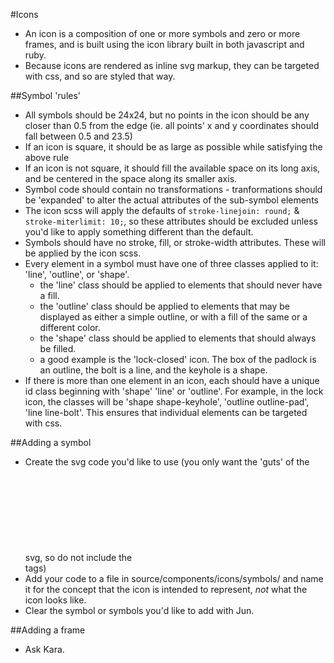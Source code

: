 #Icons
  - An icon is a composition of one or more symbols and zero or more frames, and is built using the icon library built in both javascript and ruby.
  - Because icons are rendered as inline svg markup, they can be targeted with css, and so are styled that way.

##Symbol 'rules'
- All symbols should be 24x24, but no points in the icon should be any closer than 0.5 from the edge (ie. all points' x and y coordinates should fall between 0.5 and 23.5)
- If an icon is square, it should be as large as possible while satisfying the above rule
- If an icon is not square, it should fill the available space on its long axis, and be centered in the space along its smaller axis.
- Symbol code should contain no transformations - tranformations should be 'expanded' to alter the actual attributes of the sub-symbol elements
- The icon scss will apply the defaults of `stroke-linejoin: round;` & `stroke-miterlimit: 10;`, so these attributes should be excluded unless you'd like to apply something different than the default.
- Symbols should have no stroke, fill, or stroke-width attributes. These will be applied by the icon scss.
- Every element in a symbol must have one of three classes applied to it: 'line', 'outline', or 'shape'.
  - the 'line' class should be applied to elements that should never have a fill. 
  - the 'outline' class should be applied to elements that may be displayed as either a simple outline, or with a fill of the same or a different color.
  - the 'shape' class should be applied to elements that should always be filled.
  - a good example is the 'lock-closed' icon. The box of the padlock is an outline, the bolt is a line, and the keyhole is a shape.
- If there is more than one element in an icon, each should have a unique id class beginning with 'shape' 'line' or 'outline'. For example, in the lock icon, the classes will be 'shape shape-keyhole', 'outline outline-pad', 'line line-bolt'. 
  This ensures that individual elements can be targeted with css.

##Adding a symbol
- Create the svg code you'd like to use (you only want the 'guts' of the svg, so do not include the <svg> and </svg> tags)
- Add your code to a file in source/components/icons/symbols/ and name it for the concept that the icon is intended to represent, _not_ what the icon looks like.
- Clear the symbol or symbols you'd like to add with Jun.

##Adding a frame
- Ask Kara.
